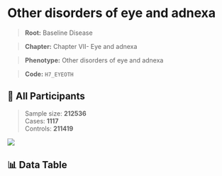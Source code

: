 # Other disorders of eye and adnexa

> **Root:** Baseline Disease  

> **Chapter:** Chapter VII- Eye and adnexa  

> **Phenotype:** Other disorders of eye and adnexa  

> **Code:** `H7_EYEOTH`

## 🧪 All Participants  
> Sample size: **212536**  
> Cases: **1117**  
> Controls: **211419**
<img src="/Sensitive/Figures/ALL/Incidence/H7_EYEOTH.png"/>

## 📊 Data Table
<CsvTableMRF src="/Sensitive/Data/ALL/Incidence/COX_H7_EYEOTH.csv"/>

